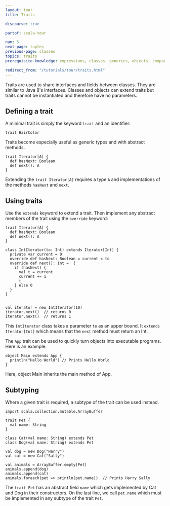 ```yaml
---
layout: tour
title: Traits

discourse: true

partof: scala-tour

num: 5
next-page: tuples
previous-page: classes
topics: traits
prerequisite-knowledge: expressions, classes, generics, objects, companion-objects

redirect_from: "/tutorials/tour/traits.html"
---
```


Traits are used to share interfaces and fields between classes. They are similar to Java 8's interfaces. Classes and objects can extend traits but traits cannot be instantiated and therefore have no parameters.

## Defining a trait
A minimal trait is simply the keyword `trait` and an identifier:

```tut
trait HairColor
```

Traits become especially useful as generic types and with abstract methods.
```tut
trait Iterator[A] {
  def hasNext: Boolean
  def next(): A
}
```

Extending the `trait Iterator[A]` requires a type `A` and implementations of the methods `hasNext` and `next`.

## Using traits
Use the `extends` keyword to extend a trait. Then implement any abstract members of the trait using the `override` keyword:
```tut
trait Iterator[A] {
  def hasNext: Boolean
  def next(): A
}

class IntIterator(to: Int) extends Iterator[Int] {
  private var current = 0
  override def hasNext: Boolean = current < to
  override def next(): Int =  {
    if (hasNext) {
      val t = current
      current += 1
      t
    } else 0
  }
}


val iterator = new IntIterator(10)
iterator.next()  // returns 0
iterator.next()  // returns 1
```
This `IntIterator` class takes a parameter `to` as an upper bound. It `extends Iterator[Int]` which means that the `next` method must return an Int.

The `App` trait can be used to quickly turn objects into executable programs. Here is an example:
```tut
object Main extends App {
  println("Hello World") // Prints Hello World
}
```
Here, object Main inherits the main method of App.


## Subtyping
Where a given trait is required, a subtype of the trait can be used instead.
```tut
import scala.collection.mutable.ArrayBuffer

trait Pet {
  val name: String
}

class Cat(val name: String) extends Pet
class Dog(val name: String) extends Pet

val dog = new Dog("Harry")
val cat = new Cat("Sally")

val animals = ArrayBuffer.empty[Pet]
animals.append(dog)
animals.append(cat)
animals.foreach(pet => println(pet.name))  // Prints Harry Sally
```
The `trait Pet` has an abstract field `name` which gets implemented by Cat and Dog in their constructors. On the last line, we call `pet.name` which must be implemented in any subtype of the trait `Pet`.
